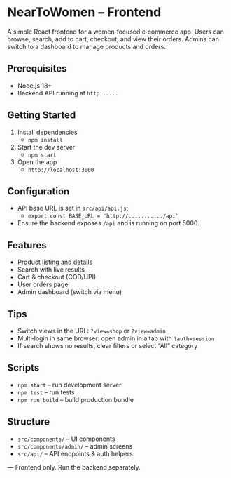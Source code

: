 # NearToWomen – Frontend

A simple React frontend for a women‑focused e‑commerce app. Users can browse, search, add to cart, checkout, and view their orders. Admins can switch to a dashboard to manage products and orders.

## Prerequisites
- Node.js 18+
- Backend API running at `http:.....`

## Getting Started
1) Install dependencies
   - `npm install`
2) Start the dev server
   - `npm start`
3) Open the app
   - `http://localhost:3000`

## Configuration
- API base URL is set in `src/api/api.js`:
  - `export const BASE_URL = 'http://.........../api'`
- Ensure the backend exposes `/api` and is running on port 5000.

## Features
- Product listing and details
- Search with live results
- Cart & checkout (COD/UPI)
- User orders page
- Admin dashboard (switch via menu)

## Tips
- Switch views in the URL: `?view=shop` or `?view=admin`
- Multi‑login in same browser: open admin in a tab with `?auth=session`
- If search shows no results, clear filters or select “All” category

## Scripts
- `npm start` – run development server
- `npm test` – run tests
- `npm run build` – build production bundle

## Structure
- `src/components/` – UI components
- `src/components/admin/` – admin screens
- `src/api/` – API endpoints & auth helpers

—
Frontend only. Run the backend separately.